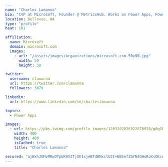 ```yaml
---
name: "Charles Lamanna"
bio: "CVP at Microsoft, Founder @ MetricsHub. Works on Power Apps, Power Automate, Power Virtual Agent, Common Data Service and Dynamics 365."
location: Bellevue, WA
type: "profile"
heat: 101

affiliation:
  name: Microsoft
  domain: microsoft.com
  images:
    - url: "/assets/images/organizations/microsoft.com-50x50.jpg"
      width: 50
      height: 50

twitter:
  username: clamanna
  url: https://twitter.com/clamanna
  followers: 3079

linkedin:
  url: https://www.linkedin.com/in/charleslamanna

topics:
  - Power Apps

images:
  - url: https://pbs.twimg.com/profile_images/1263202626922876928/g6qGbHZ-_400x400.jpg
    width: 400
    height: 400
    isCached: true
    title: "Charles Lamanna"

secured: "ajWxhJGMvMRwOTpUK9V2TjXE1xjeBTdBMxclU2I+NBSefZbYN4GHoRoXsOKcnsPUMghLDYMHnrkbv+viidbO6pyfqYLYOYX9No2GSRX+/mv1YanDoRP3pOfefeyQf5iwoQv9kwPPj/NjV/dgW7qnU3OpKH40N3SFTbm0HxAfKS8LkmTdRAVWM3PaJz9eDnuFaF9Te1GWlmpnoP3BIfOKu0/X3IRfilafplXf+J+fWFK04QbYHx8/aHnfDFE3wEsKsAniP37mBas0UiBuXxTUtnvsr/PzfdP8N6i71fX9YQQh8jIwuBy/EBFe2rAPH1j000sm8llXtkvYRd3yQ8rNEVyM5SX4faSgwT4ABfMmkTbH7BHi1R3z4WqC/J0Suzk6vfRnIdKIHwP9Ab1u4l9xbCspVUBwNkVtyaaHXDI1cGI=;wn/WcD1YFvIwJlDNtiOszA=="
---
```


